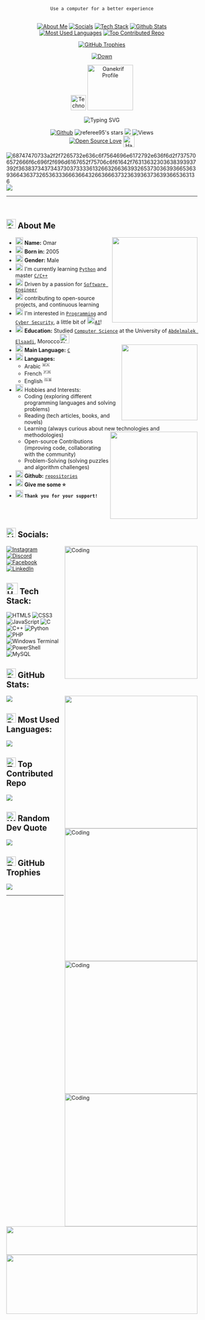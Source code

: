 <!-- Level 2: Using a README generator GPRM (https://gprm.itsvg.in) -->
<!-- GitHub Readme Stats: https://github.com/anuraghazra/github-readme-stats -->
<!-- https://animated-fluent-emoji.vercel.app/ -->
<!-- https://gifer.com/en/ -->
<div id="Top"></div>

<div align="center" >

 `Use a computer for a better experience` <br><br>
 
<a href="#Aboutme"><img src="https://img.shields.io/static/v1?label&message=About+Me&color=0b6ab3&style=flat&logo"  alt="About Me" /></a>
<a href="#Social"><img src="https://img.shields.io/static/v1?label&message=Socials&color=0b6ab3&style=flat&logo"  alt="Socials" /></a>
<a href="#Techstack"><img src="https://img.shields.io/static/v1?label&message=Tech+Stack&color=0b6ab3&style=flat&logo"  alt="Tech Stack" /></a>
<a href="#Githubstats"><img src="https://img.shields.io/static/v1?label&message=Github+Stats&color=0b6ab3&style=flat&logo"  alt="Github Stats" /></a>
<a href="#Mostusedlanguages"><img src="https://img.shields.io/static/v1?label&message=Most+Used+Languages&color=0b6ab3&style=flat&logo"  alt="Most Used Languages" /></a>
<a href="#Topcontributedrepo"><img src="https://img.shields.io/static/v1?label&message=Top+Contributed+Repo&color=0b6ab3&style=flat&logo"  alt="Top Contributed Repo" /></a>

<a href="#GitHubtrophies"><img src="https://img.shields.io/static/v1?label&message=GitHub+Trophies&color=0b6ab3&style=flat&logo"  alt="GitHub Trophies" /></a>

<a href="#Down"><img src="https://img.shields.io/static/v1?label&message=Navigate+to+Down&color=0b6ab3&style=flat&logo"  alt="Down" /></a>

</div>

<div align="center" > 
 <img src="https://raw.githubusercontent.com/Tarikul-Islam-Anik/Animated-Fluent-Emojis/master/Emojis/People/Technologist.png" alt="Technologist" width="40"/>
 <a href="https://github.com/Oanekrif/">
    <img src="https://img.shields.io/badge/Profile-Oanekrif-%20.svg?style=plastic&labelColor=101010&color=ffffff" alt="Oanekrif Profile" width="120">
</a> 
	
![Typing SVG](https://readme-typing-svg.herokuapp.com?font=Fira+Code&weight=200&size=25&pause=2500&color=FFFFFF&center=true&width=500&lines=👋+Hi👦🏻,+Welcome+To+My+Profile+👋;I'm+Omar+Anekrif!;Software+Engineer+💻;And+Software+Devoloper+📚)

[![Github](https://img.shields.io/github/followers/oanekrif?label=Follow&style=social)](https://github.com/oanekrif) <!-- <p align="left"> <img src="https://komarev.com/ghpvc/?username=oanekrif&label=Profile%20views&color=0e75b6&style=flat" alt="Views" /> </p> -->
<img alt="referee95's stars" src="https://img.shields.io/github/stars/oanekrif?color=blueviolet" />
[![](https://visitcount.itsvg.in/api?id=Oanekrif&icon=2&color=12)](https://visitcount.itsvg.in)
<img src="https://komarev.com/ghpvc/?username=oanekrif&label=Profile%20views&style=plastic&color=000000" alt="Views" />  
	<!--<img alt="referee95's visitors" src="https://komarev.com/ghpvc/?username=oanekrif&color=8c36db&style=flat&label=visitors" 
	<img src="https://pageview.vercel.app/?github_user=oanekrif"/>--> <!--color=0e75b6    &labelColor=101010&color=000000-->
	<!-- <img alt="referee95's followers" src="https://img.shields.io/github/followers/oanekrif?color=blueviolet" /> -->
 [![Open Source Love](https://badges.frapsoft.com/os/v3/open-source.svg?v=103)](https://github.com/ellerbrock/open-source-badges/)
 <img src="https://raw.githubusercontent.com/Tarikul-Islam-Anik/Animated-Fluent-Emojis/master/Emojis/Hand%20gestures/Handshake.png" alt="Handshake" width="30" align="center" />
</div>

![68747470733a2f2f7265732e636c6f7564696e6172792e636f6d2f7375706572666f6c696f2f696d6167652f75706c6f61642f76313632303638393937392f363837343734373037333361326632663639326537303639366536393664363732653633366636643266366637323639363736393665363136](https://user-images.githubusercontent.com/58959408/232639433-cb0aea21-66f0-4508-a771-85e2089c5a87.gif)
[![](https://visitcount.itsvg.in/api?id=Referee95&label=Profile%20Views&color=0&icon=5&pretty=true)](https://visitcount.itsvg.in)

---
<br clear="both" style="padding-bottom: 20;">

<div id="Aboutme"></div>

## <img src="https://raw.githubusercontent.com/Tarikul-Islam-Anik/Animated-Fluent-Emojis/master/Emojis/Smilies/Smiling%20Face%20with%20Smiling%20Eyes.png" alt="Smiling Face with Smiling Eyes" width="25" height="25" /> About Me

<img align="right" height="225" src="https://i.gifer.com/6vIk.gif"  /> 
 
- <img src="https://raw.githubusercontent.com/Tarikul-Islam-Anik/Animated-Fluent-Emojis/master/Emojis/Smilies/Grinning%20Face%20with%20Smiling%20Eyes.png" alt="Grinning Face with Smiling Eyes" width="20" /> **Name:** Omar  <br>
- <img src="https://raw.githubusercontent.com/Tarikul-Islam-Anik/Animated-Fluent-Emojis/master/Emojis/Objects/Abacus.png" alt="Abacus" width="20" /> **Born in:** 2005  <br>
- <img src="https://raw.githubusercontent.com/Tarikul-Islam-Anik/Animated-Fluent-Emojis/master/Emojis/Symbols/Male%20Sign.png" alt="Male Sign" width="20"/> **Gender:** Male<br>
- <img src="https://raw.githubusercontent.com/Tarikul-Islam-Anik/Animated-Fluent-Emojis/master/Emojis/Objects/Books.png" alt="Books" width="20" /> I'm currently learning [`Python`](https://www.python.org/doc/essays/blurb/) and master [`C/C++`](https://www.techtarget.com/searchdatamanagement/definition/C)<br>
- <img src="https://raw.githubusercontent.com/Tarikul-Islam-Anik/Animated-Fluent-Emojis/master/Emojis/People/Technologist.png" alt="Technologist" width="20"/> Driven by a passion for [`Software Engineer`](https://www.mtu.edu/cs/undergraduate/software/what/) <br>
- <img src="https://raw.githubusercontent.com/Tarikul-Islam-Anik/Animated-Fluent-Emojis/master/Emojis/Objects/Spiral%20Calendar.png" alt="Spiral Calendar" width="20" /> contributing to open-source projects, and continuous learning
- <img src="https://raw.githubusercontent.com/Tarikul-Islam-Anik/Animated-Fluent-Emojis/master/Emojis/Smilies/Thought%20Balloon.png" alt="Thought Balloon" width="20" /> I'm interested in [`Programming`](https://www.codecademy.com/article/what-is-programming) and [`Cyber Security`](https://www.cisco.com/site/us/en/learn/topics/security/what-is-cybersecurity.html), a little bit of <img src="https://raw.githubusercontent.com/Tarikul-Islam-Anik/Animated-Fluent-Emojis/master/Emojis/Smilies/Robot.png" alt="Robot" width="20" />[`AI`](https://www.techtarget.com/searchenterpriseai/definition/AI-Artificial-Intelligence)!
- <img src="https://raw.githubusercontent.com/Tarikul-Islam-Anik/Animated-Fluent-Emojis/master/Emojis/Objects/Graduation%20Cap.png" alt="Graduation Cap" width="20" /> **Education:** Studied [`Computer Science`](https://www.mtu.edu/cs/what/) at the University of [`Abdelmalek Elsaadi`](https://www.uae.ac.ma/), Morocco<img src="https://raw.githubusercontent.com/Tarikul-Islam-Anik/Telegram-Animated-Emojis/main/Flags/Flag%20Morocco.webp" alt="Flag Morocco" width="25"/> <br>
- <img src="https://raw.githubusercontent.com/Tarikul-Islam-Anik/Animated-Fluent-Emojis/master/Emojis/Symbols/Triangular%20Flag.png" alt="Triangular Flag" width="20" /> **Main Language:** [`C`](https://www.techtarget.com/searchwindowsserver/definition/C)                 <img align="right" height="200" src="https://media.tenor.com/GfSX-u7VGM4AAAAC/coding.gif"  />     <br>
- <img src="https://raw.githubusercontent.com/Tarikul-Islam-Anik/Animated-Fluent-Emojis/master/Emojis/Travel%20and%20places/Globe%20with%20Meridians.png" alt="Globe with Meridians" width="20"/> **Languages:**
   - Arabic <sup>🇲🇦</sup>
   - French <sup>🇫🇷</sup>
   - English <sup>🇬🇧</sup>
- <img src="https://raw.githubusercontent.com/Tarikul-Islam-Anik/Telegram-Animated-Emojis/main/Animals%20and%20Nature/Seedling.webp" alt="Seedling" width="20" /> Hobbies and Interests:
   - Coding (exploring different programming languages and solving problems)
   - Reading (tech articles, books, and novels)
   - Learning (always curious about new technologies and methodologies)                                        <img align="right" height="230" src="https://i.gifer.com/En1y.gif"  />
   - Open-source Contributions (improving code, collaborating with the community)
   - Problem-Solving (solving puzzles and algorithm challenges)
- <img src="https://raw.githubusercontent.com/Tarikul-Islam-Anik/Animated-Fluent-Emojis/master/Emojis/Objects/Linked%20Paperclips.png" alt="Linked Paperclips" width="20" /> **Github:** [`repositories`](https://github.com/oanekrif?tab=repositories&type=public&sort=stargazers) <br>
- <img src="https://raw.githubusercontent.com/Tarikul-Islam-Anik/Animated-Fluent-Emojis/master/Emojis/Travel%20and%20places/Star.png" alt="Star" width="20" /> **Give me some ⭐** <br>
- <img src="https://raw.githubusercontent.com/Tarikul-Islam-Anik/Animated-Fluent-Emojis/master/Emojis/Symbols/Bubbles.png" alt="Bubbles" width="20" /> **`Thank you for your support!`** <br>
<!--
```rust
fn main() {
    let _name = "Rafael Carneiro";
    let _job = "Software Engineer";

    let _location = "Fortaleza, Ceara, Brazil";
    let _company = "O2D - On Demand Development";
}

```
-->
<br>

<!--
🌳 About Me
My path as an IT manager began with a bachelor's degree in computer engineering, and I plan to further my education in the field of Information Technology - artificial intelligence and data sciences. I appreciate providing engineering programming and development information that is applicable to AI design, data mining, data science, Python programming, optimization, and other topics. Teaching in Iran's Technical and Professional Organization has provided me with essential skills, knowledge, and experience.
With more than 3 years of successful experience in the computer business and academia, I can claim to be renowned as a computer engineer, innovator, performance-oriented, and perfectly motivated.

Hello, I'm Nathalia Adriele!
I am a Data Engineer with a Master's degree in Information Science from UNESP (Universidade Estadual Paulista) and I am currently studying an MBA in Data Science and Analytics at USP (Universidade de São Paulo). I am passionate about transforming data into meaningful insights and work with technologies such as Python, Deep Learning, NLP, LLMs and GenAI.

Technical Skills
I have experience in programming with Python, SQL, and Amazon Web Services (AWS). My expertise includes ETL, data modeling, data storage, ingestion, building data pipelines, data processing, orchestration, data visualization, monitoring, and data quality.
As a researcher, I am involved in studies and projects related to deep learning, natural language processing (NLP), language models (LLMs), and generating artificial intelligence (GenAI), as well as data science projects.
Additionally, I have experience in Quality Assurance (QA) using JavaScript, Ruby, RSpec, Postman, Cypress, Robot, and other frameworks. I also promote a culture of good documentation practices for conformity, reproducibility, and knowledge dissemination. I enjoy contributing to projects and constantly learning.
-->
<br>

<div id="Social"></div>

## <img src="https://raw.githubusercontent.com/Tarikul-Islam-Anik/Animated-Fluent-Emojis/master/Emojis/Objects/Link.png" alt="Link" width="25" height="25" /> **Socials**:

<img src="https://res.cloudinary.com/dry07iyvo/image/upload/v1735366890/coding_utrxxa.gif" width="350" align="right" alt="Coding"/>

[![Instagram](https://img.shields.io/badge/Instagram-%23E4405F.svg?logo=Instagram&logoColor=white)](https://instagram.com/moriarty__y) [![Discord](https://img.shields.io/badge/Discord-%237289DA.svg?logo=discord&logoColor=white)](https://discord.gg/wjm_99) [![Facebook](https://img.shields.io/badge/Facebook-%231877F2.svg?logo=Facebook&logoColor=white)](https://facebook.com/Wjm99) [![LinkedIn](https://img.shields.io/badge/LinkedIn-%230077B5.svg?logo=linkedin&logoColor=white)](https://www.linkedin.com/in/omar-a-9b5368272/) 

<div id="Techstack"></div>

## <img src="https://raw.githubusercontent.com/Tarikul-Islam-Anik/Animated-Fluent-Emojis/master/Emojis/Objects/Hammer%20and%20Wrench.png" alt="Hammer and Wrench" width="30" height="30" /> **Tech Stack**:

![HTML5](https://img.shields.io/badge/html5-%23E34F26.svg?style=plastic&logo=html5&logoColor=white) ![CSS3](https://img.shields.io/badge/css3-%231572B6.svg?style=plastic&logo=css3&logoColor=white) ![JavaScript](https://img.shields.io/badge/javascript-%23323330.svg?style=plastic&logo=javascript&logoColor=%23F7DF1E) ![C](https://img.shields.io/badge/c-%2300599C.svg?style=plastic&logo=c&logoColor=white) ![C++](https://img.shields.io/badge/c++-%2300599C.svg?style=plastic&logo=c%2B%2B&logoColor=white) ![Python](https://img.shields.io/badge/python-3670A0?style=plastic&logo=python&logoColor=ffdd54) </br> ![PHP](https://img.shields.io/badge/php-%23777BB4.svg?style=plastic&logo=php&logoColor=white) ![Windows Terminal](https://img.shields.io/badge/Windows%20Terminal-%234D4D4D.svg?style=plastic&logo=windows-terminal&logoColor=white) ![PowerShell](https://img.shields.io/badge/PowerShell-%235391FE.svg?style=plastic&logo=powershell&logoColor=white)  ![MySQL](https://img.shields.io/badge/mysql-4479A1.svg?style=plastic&logo=mysql&logoColor=white)

<div id="Githubstats"></div>

## <img src="https://raw.githubusercontent.com/Tarikul-Islam-Anik/Animated-Fluent-Emojis/master/Emojis/Objects/Bar%20Chart.png" alt="Bar Chart" width="25"/> **GitHub Stats**:
	
<img align="right" width="350" src="https://media.tenor.com/pT_eK7L76OEAAAAC/coding-computer-coding.gif" />

![](https://github-readme-stats.vercel.app/api?username=oanekrif&theme=github_dark&show_icons=true&include_all_commits=true&count_private=true)<br/>
<!--
&hide_border=false&hide=prs,issues,contribs
[](https://github-readme-streak-stats.herokuapp.com/?user=Oanekrif&theme=github_dark&hide_border=false)<br/>
[](https://github-readme-stats.vercel.app/api/top-langs/?username=Oanekrif&theme=github_dark&hide_border=false&include_all_commits=true&count_private=true&layout=compact)
-->

<div id="Mostusedlanguages"></div>

## <img src="https://raw.githubusercontent.com/Tarikul-Islam-Anik/Animated-Fluent-Emojis/master/Emojis/Travel%20and%20places/Rocket.png" alt="Rocket" width="25" /> **Most Used Languages**:

<img align="right" alt="Coding" width="350" src="https://cdn.dribbble.com/users/1162077/screenshots/5403918/focus-animation.gif" />

![](https://github-readme-stats.vercel.app/api/top-langs/?username=oanekrif&layout=donut&langs_count=9&theme=github_dark)

<div id="Topcontributedrepo"></div>

## <img src="https://raw.githubusercontent.com/Tarikul-Islam-Anik/Animated-Fluent-Emojis/master/Emojis/Symbols/Top%20Arrow.png" alt="Top Arrow" width="25" /> **Top Contributed Repo**

<img align="right" alt="Coding" width="350" src="https://i.giphy.com/media/v1.Y2lkPTc5MGI3NjExamExbnptaTEwcThqdng5b2E3cWd5MHl6cDZ2a3cwcDAwbTZob3U5biZlcD12MV9pbnRlcm5hbF9naWZfYnlfaWQmY3Q9Zw/JqmupuTVZYaQX5s094/giphy.gif" />

![](https://github-contributor-stats.vercel.app/api?username=Oanekrif&limit=5&theme=github_dark&combine_all_yearly_contributions=true)

## <img src="https://raw.githubusercontent.com/Tarikul-Islam-Anik/Animated-Fluent-Emojis/master/Emojis/Hand%20gestures/Writing%20Hand%20Medium-Light%20Skin%20Tone.png" alt="Writing Hand Medium-Light Skin Tone" width="25" /> **Random Dev Quote**

<img align="right" alt="Coding" width="350" src="https://i.giphy.com/media/v1.Y2lkPTc5MGI3NjExb2kyaWgzc2Jub3ZldjZ6aDMydng0OXgzOGx2a3l0Z2FseXppZDdlcSZlcD12MV9pbnRlcm5hbF9naWZfYnlfaWQmY3Q9Zw/QDjpIL6oNCVZ4qzGs7/giphy.gif" />

![](https://quotes-github-readme.vercel.app/api?type=vetical&theme=gruvbox)

## <img src="https://raw.githubusercontent.com/Tarikul-Islam-Anik/Animated-Fluent-Emojis/master/Emojis/Activities/Trophy.png" alt="Trophy" width="25"/> **GitHub Trophies**
<div id="GitHubtrophies"></div>

![](https://github-profile-trophy.vercel.app/?username=Oanekrif&theme=gruvbox&no-frame=false&no-bg=false&margin-w=4)
<!--<img src="https://github-profile-trophy.vercel.app/?username=oanekrif&row=2&no-bg=true&margin-w=2&margin-h=2&no-frame=true" alt="Trophy"/>   &column=3 -->
<!-- Proudly created with GPRM ( https://gprm.itsvg.in ) -->
---
</br>
<p align="center">
 <img src="https://raw.githubusercontent.com/trinib/trinib/a5f17399d881c5651a89bfe4a621014b08346cf0/images/marquee.svg"  width="100%" height="75px">
 <img src="https://raw.githubusercontent.com/trinib/trinib/82213791fa9ff58d3ca768ddd6de2489ec23ffca/images/footer.svg" width="100%" height="20%">
</p>
<p align="right"><a href="#Top"><img src="https://img.shields.io/static/v1?label&message=Navigate+to+Top&color=0b6ab3&style=flat&logo" alt="Top" /></a></p>
<div id="Down"></div>
